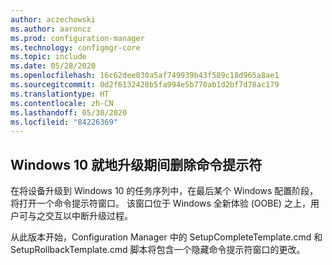```yaml
---
author: aczechowski
ms.author: aaroncz
ms.prod: configuration-manager
ms.technology: configmgr-core
ms.topic: include
ms.date: 05/28/2020
ms.openlocfilehash: 16c62dee030a5af749939b43f589c18d965a8ae1
ms.sourcegitcommit: 0d2f6132428b5fa994e5b770ab1d2bf7d78ac179
ms.translationtype: HT
ms.contentlocale: zh-CN
ms.lasthandoff: 05/30/2020
ms.locfileid: "84226369"
---
```

## <a name="remove-command-prompt-during-windows-10-in-place-upgrade"></a><a name="bkmk_ipucmd"></a> Windows 10 就地升级期间删除命令提示符

<!--2837795-->

在将设备升级到 Windows 10 的任务序列中，在最后某个 Windows 配置阶段，将打开一个命令提示符窗口。 该窗口位于 Windows 全新体验 (OOBE) 之上，用户可与之交互以中断升级过程。

从此版本开始，Configuration Manager 中的 SetupCompleteTemplate.cmd 和 SetupRollbackTemplate.cmd 脚本将包含一个隐藏命令提示符窗口的更改。
